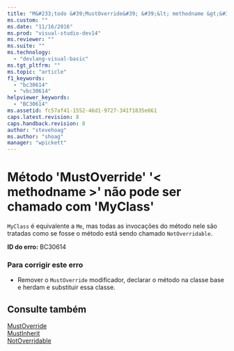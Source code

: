 ```yaml
---
title: "M&#233;todo &#39;MustOverride&#39; &#39;&lt; methodname &gt;&#39; n&#227;o pode ser chamado com &#39;MyClass&#39; | Microsoft Docs"
ms.custom: ""
ms.date: "11/16/2016"
ms.prod: "visual-studio-dev14"
ms.reviewer: ""
ms.suite: ""
ms.technology: 
  - "devlang-visual-basic"
ms.tgt_pltfrm: ""
ms.topic: "article"
f1_keywords: 
  - "bc30614"
  - "vbc30614"
helpviewer_keywords: 
  - "BC30614"
ms.assetid: fc57af41-1552-46d1-9727-341f1835e661
caps.latest.revision: 8
caps.handback.revision: 8
author: "stevehoag"
ms.author: "shoag"
manager: "wpickett"
---
```

# M&#233;todo &#39;MustOverride&#39; &#39;&lt; methodname &gt;&#39; n&#227;o pode ser chamado com &#39;MyClass&#39;
`MyClass` é equivalente a `Me`, mas todas as invocações do método nele são tratadas como se fosse o método está sendo chamado `NotOverridable`.  
  
 **ID do erro:** BC30614  
  
### Para corrigir este erro  
  
-   Remover o `MustOverride` modificador, declarar o método na classe base e herdam e substituir essa classe.  
  
## Consulte também  
 [MustOverride](/dotnet/visual-basic/language-reference/modifiers/mustoverride)   
 [MustInherit](/dotnet/visual-basic/language-reference/modifiers/mustinherit)   
 [NotOverridable](/dotnet/visual-basic/language-reference/modifiers/notoverridable)